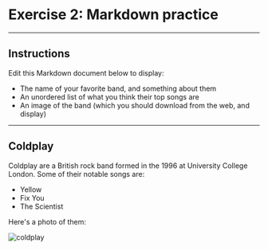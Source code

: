 # Exercise 2: Markdown practice

---
## Instructions
Edit this Markdown document below to display:

- The name of your favorite band, and something about them
- An unordered list of what you think their top songs are
- An image of the band (which you should download from the web, and display)

----
## Coldplay
Coldplay are a British rock band formed in the 1996 at University College London. Some of their notable songs are:

- Yellow
- Fix You
- The Scientist

Here's a photo of them:

![coldplay](https://i.ytimg.com/vi/n1SLA7p5gnE/maxresdefault.jpg)
